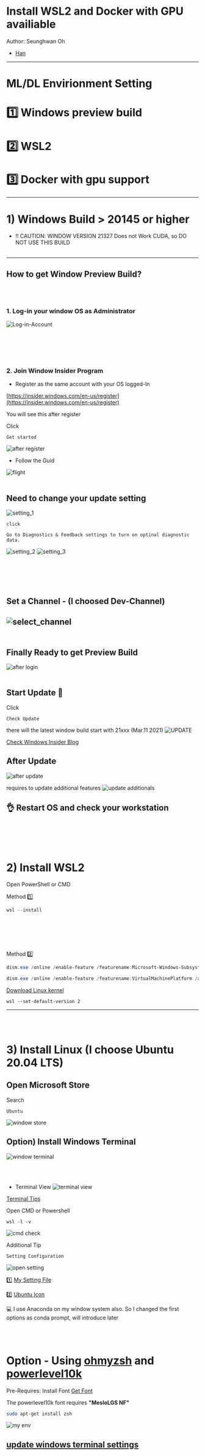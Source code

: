 <br/><br/>
# Install WSL2 and Docker with GPU availiable

 Author: Seunghwan Oh
 - [Han](https://github.com/seunghwan1228) 
---

# ML/DL Envirionment Setting
# :one: Windows preview build
# :two: WSL2 
# :three: Docker with gpu support

---

# 1) Windows Build > 20145 or higher
   - !! CAUTION: WINDOW VERSION 21327 Does not Work CUDA, so DO NOT USE THIS BUILD
<br/><br/>
---
## How to get Window Preview Build?
<br/><br/>
### 1. Log-in your window OS as Administrator

![Log-in-Account](assets/window_login.png)

<br/><br/>
------
### 2. Join Window Insider Program

- Register as the same account with your OS logged-In

[https://insider.windows.com/en-us/register](https://insider.windows.com/en-us/register)

You will see this after register

Click 
```
Get started
```

![after register](assets/after_register.png)



- Follow the Guid

![flight](assets/update_flight.png)
<br/><br/>
## Need to change your update setting

![setting_1](assets/insider_setting_1.png)
```
click 

Go to Diagnostics & Feedback settings to turn on optinal diagnostic data.
```
![setting_2](assets/insider_setting_2.png)
![setting_3](assets/insider_setting_3.png)

<br/><br/>
------
## Set a Channel  - (I choosed Dev-Channel)

![select_channel](assets/insider_setting_channel.png)
<br/><br/>
------
## Finally Ready to get Preview Build
![after login](assets/how_should_look.png)
<br/><br/>
##  Start Update :rocket:

Click
```
Check Update
```
there will the latest window build start with 21xxx (Mar.11 2021)
![UPDATE](assets/update_feature.png)

[Check Windows Insider Blog](https://blogs.windows.com/windows-insider/)

## After Update
![after update](assets/after_update.png)

requires to update additional features
![update additionals](assets/update_additional.png)


## :ok_hand: Restart OS and check your workstation
<br/><br/>
-------
# 2) Install WSL2

Open PowerShell or CMD

Method :one:
``` powershell
wsl --install
```
<br/><br/>
----------------
Method :two:
```powershell
dism.exe /online /enable-feature /featurename:Microsoft-Windows-Subsystem-Linux /all /norestart

dism.exe /online /enable-feature /featurename:VirtualMachinePlatform /all /norestart
```
[Download Linux kernel](https://wslstorestorage.blob.core.windows.net/wslblob/wsl_update_x64.msi)

```
wsl --set-default-version 2
```

--------------------
<br/><br/>
# 3) Install Linux (I choose Ubuntu 20.04 LTS)
## Open Microsoft Store

Search
```
Ubuntu
```
![window store](assets/open_store.png)

## Option) Install Windows Terminal
![window terminal](assets/window_terminal.png)

<br/><br/>
- Terminal View
![terminal view](assets/terminal.png)

[Terminal Tips](https://endjin.com/blog/2020/05/5-tips-for-an-awesome-windows-terminal-experience)

Open CMD or Powershell

```
wsl -l -v
```
![cmd check](assets/cmd_check.png)

Additional Tip
```
Setting Configuration
```
![open setting](assets/setting_change.png)

:one: [My Setting File](assets/settings.json)

:two: [Ubuntu Icon](assets/ubuntu_32px.png)

:computer: I use Anaconda on my window system also. So I changed the first options as conda prompt, will introduce later

<br/><br/>



# Option - Using [**ohmyzsh**](https://github.com/ohmyzsh/ohmyzsh) and [**powerlevel10k**](https://github.com/romkatv/powerlevel10k)

Pre-Requires: Install Font
[Get Font](https://github.com/romkatv/powerlevel10k/blob/master/font.md)

The powerlevel10k font requires **"MesloLGS NF"**

```bash
sudo apt-get install zsh
```

![my env](assets/zsh_and_powerlevel.png)

## [update windows terminal settings](assets/settings.json)


<br/><br/>
# install Docker and Cuda

## :exclamation: Make sure you have nvidia GPU already 
<br/><br/>

# :ferris_wheel: [Official Source - NVIDIA](https://docs.nvidia.com/cuda/wsl-user-guide/index.html)

## :zero: [Install NVIDIA Driver](https://developer.nvidia.com/cuda/wsl)

## :one: Follow the script
```bash
sudo apt-get update

sudo apt-get upgrade


# Requires to check your ubuntu version

sudo apt-key adv --fetch-keys http://developer.download.nvidia.com/compute/cuda/repos/ubuntu2004/x86_64/7fa2af80.pub

sudo sh -c 'echo "deb http://developer.download.nvidia.com/compute/cuda/repos/ubuntu2004/x86_64 /" > /etc/apt/sources.list.d/cuda.list'


sudo apt-get update

# Do not choose the cuda, cuda-11-0, or cuda-drivers meta-packages under WSL 2
#since these packages will result in an attempt to install the Linux NVIDIA driver under WSL 2.
sudo apt-get install -y cuda-toolkit-11-0
```

<br/><br/>
### In Ubuntu
After complete cuda toolkit installation, **Restart WSL2 in powershell or cmd on windows**
```Powershell
wsl --shutdown
```
<br/><br/>
Open Ubuntu(Linux), **Lets test gpu accelerator working** :rocket:
```bash
cd /usr/local/cuda/samples/1_Utilities/deviceQuery

sudo make

./deviceQuery
```
![Device Query](assets/device_query_test.png)

Test Another

```bash
cd /usr/local/cuda/samples/4_Finance/BlackScholes

sudo make

./BlackScholes
```
![GPU Test](assets/gpu_test.png)

## :three: Install Docker

```bash
curl https://get.docker.com | sh

distribution=$(. /etc/os-release;echo $ID$VERSION_ID)

curl -s -L https://nvidia.github.io/nvidia-docker/gpgkey | sudo apt-key add -

curl -s -L https://nvidia.github.io/nvidia-docker/$distribution/nvidia-docker.list | sudo tee /etc/apt/sources.list.d/nvidia-docker.list

curl -s -L https://nvidia.github.io/libnvidia-container/experimental/$distribution/libnvidia-container-experimental.list | sudo tee /etc/apt/sources.list.d/libnvidia-container-experimental.list

sudo apt-get update

sudo apt-get install -y nvidia-docker2

```

Restart WSL2 - powershell
```powershell
wsl --shutdown
```
<br/><br/>
Open Ubuntu - bash
```bash
sudo service docker stop

sudo service docker start
```


## Additional Setting

:unlock: add user, so docker command can use not only root
```bash
sudo usermod -aG docker $USER

# To make ubuntu user can start docker
echo "$USER ALL=NOPASSWD:/usr/sbin/service docker *" | (sudo su -c 'EDITOR="tee" visudo -f /etc/sudoers.d/docker-service')

echo "$USER ALL=NOPASSWD:/usr/bin/mkdir /sys/fs/cgroup/systemd" | (sudo su -c 'EDITOR="tee" visudo -f /etc/sudoers.d/docker-mkdir')

echo "$USER ALL=NOPASSWD:/usr/bin/mount -t cgroup -o none\,name=systemd cgroup /sys/fs/cgroup/systemd" | (sudo su -c 'EDITOR="tee" visudo -f /etc/sudoers.d/docker-mount')

```

Update ~/.bashrc

[Copy  below]
```bash
cat << EOF >> ~/.bashrc
## Start docker if not already running
if [ "x\$(pgrep dockerd)" == "x" ]; then
    echo "Starting Docker..."
    sudo service docker start >/dev/null
    # Fix/mount systemd/cgroups too
    sudo mkdir /sys/fs/cgroup/systemd
    sudo mount -t cgroup -o none,name=systemd cgroup /sys/fs/cgroup/systemd
fi
EOF
```

### Restart WSL2 :smile:


After restart WSL, you will see 


![Docker init](assets/docker_init.png)


## :exclamation: My testing does not solve below commend :(
   ```
   docker run --gpus all nvcr.io/nvidia/k8s/cuda-sample:nbody nbody -gpu -benchmark
   ```

## However, Testing in tensorflow:gpu, it Works :blush:

Let pull tensorflow-gpu image

```bash
docker pull tensorflow/tensorflow:latest-gpu-py3-jupyter
```

Start Docker image
```bash
docker run -it --rm -p 8888:8888 --gpus all tensorflow/tensorflow:latest-gpu-py3-jupyter
```

![docker run](assets/after_start_image.png)


### Open your brower, I use Chrome go to http://localhost:8888

![connection](assets/local_8888.png)

### Copy Token from ubuntu prompt, Copy the red line and paste to your brower and log in

### :exclamation: To Copy, use **[ ctl + shift + c ]**, not [ctl + c] 

![copy token](assets/where_token.png)


## After Jupyter Log-In
![after login](assets/after_jupyter_login.png)


# Test GPU Acceleration is Working :rocket:

I open one of tutorial ipynd file to test **gpu acceleration**

![open jupyter file](assets/test_workplace.png)

```python
import tensorflow as tf

print(tf.__version__)

print(tf.test.is_gpu_available())

print(tf.test.is_built_with_cuda())
```


My Result :laughing:
![my result](assets/check_gpu_working.png)



# If not working..?

Check the json file is looks like below, if not paste and restart wsl

```bash
sudo nano /etc/docker/daemon.json
```

```
{
    "runtimes": {
        "nvidia": {
            "path": "nvidia-container-runtime",
            "runtimeArgs": []
        }
    }
}


```

<br/><br/>

# WSL2 with conda and GPU Support

:one: Download Cudnn

:two: Download Miniconda

:three: environment Variable Setting

----------
# Get CUDNN from Nvidia Official
![cudnn](assets/cudnn.png)

I downloaded **cuDNN Library for linux[x86_64]** from windows system and copy to Linux File system

## To Access Linux File System, Search as 

```
# on windows folder serach start with

\\wsl\
```
![how to search](assets/howtosearch.png)

The downloaded cuDNN will represent as 

**cudnn-11.2-linux-x64-v8.1.1.33.solitairetheme8**

```bash
# Untar cuDNN
tar -xzvf cudnn-11.2-linux-x64-v8.1.1.33.solitairetheme8

# COPY TO cuda dirs
sudo cp cuda/include/cudnn.h /usr/local/cuda/include
sudo cp cuda/lib64/libcudnn* /usr/local/cuda/lib64
sudo chmod a+r /usr/local/cuda/include/cudnn.h /usr/local/cuda/lib64/libcudnn*
```

```bash
# Cuda path dir may different yours, check dir name

# PATH=/usr/local/YOUR-CUDA-DIR-NAME/bin ...
export PATH=/usr/local/cuda-11.0/bin${PATH:+:${PATH}}
export LD_LIBRARY_PATH=/usr/local/cuda-11.0/lib64\
                         ${LD_LIBRARY_PATH:+:${LD_LIBRARY_PATH}}
```

```bash
# lETS TEST

nvcc -V
```
![nvcc](assets/nvcc.png)


## Download miniconda [get conda Linux Installers](https://docs.conda.io/en/latest/miniconda.html)

![get conda](assets/get_conda.png)


## Install 
```
./Miniconda3-latest-Linux-x86.sh
```

# :exclamation: If you installed ZSH, conda command may not working after installation, if you are using bash, its okay :)


## add envirionment variables

## [ ZSH ]

```
sudo nano ~/.zshrc
```

```bash
# Scrol down to USER CONFIGURATION and add three lines

export PATH=/home/han/miniconda3/bin:$PATH

export PATH=/usr/local/cuda-11.0/bin${PATH:+:${PATH}}
export LD_LIBRARY_PATH=/usr/local/cuda-11.0/lib64\
                         ${LD_LIBRARY_PATH:+:${LD_LIBRARY_PATH}}
```
![zsh var](assets/zsh_variable.png)


### Update Variables
```bash
# zsh
sudo source ~/.zshrc

#bash
sudo source ~/.bashrc
```


# Install Your packages

```bash
conda install python=3.7 # i use 3.7 python

pip install tensorflow-gpu
```

```python
import tensorflow as tf
print(tf.__version__)
print(tf.test.is_gpu_available())
```

![complete test](assets/complete_test.png)

# References

[Windows Official](https://insider.windows.com/en-us/)

[Nvidia Official](https://developer.nvidia.com/cuda/wsl)

[Tensorflow Official](https://www.tensorflow.org/install/docker)

[Darren Gibbard](https://medium.com/@dalgibbard/docker-with-gpu-support-in-wsl2-ebbc94251cf5) :star_struck: